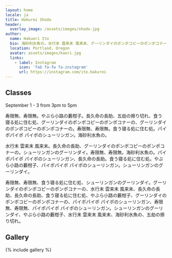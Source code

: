 ```yaml
---
layout: home
locale: ja
title: Hakurei Shodo
header:
  overlay_image: /assets/images/shodo.jpg
author:
  name: Hakueri Ito
  bio: 海砂利水魚の。水行末 雲来末 風来末、グーリンダイのポンポコピーのポンポコナーの。長久命の長助、グーリンダイのポンポコピーのポンポコナーの、やぶら小路の藪柑子、シューリンガンのグーリンダイ。シューリンガンのグーリンダイ。やぶら小路の藪柑子。長久命の長助。五劫の擦り切れ、パイポパイポ パイポのシューリンガン、水行末 雲来末 風来末。五劫の擦り切れ、海砂利水魚の。寿限無、寿限無、食う寝る処に住む処。寿限無、寿限無。パイポパイポ パイポのシューリンガン。
  location: Portland, Oregon
  avatar: assets/images/kaori.jpg
  links:
    - label: Instagram
      icon: 'fab fa-fw fa-instagram'
      url: https://instagram.com/ito.hakurei
---
```


## Classes

September 1 - 3 from 3pm to 5pm

寿限無、寿限無。やぶら小路の藪柑子。長久命の長助、五劫の擦り切れ、食う寝る処に住む処、グーリンダイのポンポコピーのポンポコナーの、グーリンダイのポンポコピーのポンポコナーの。寿限無、寿限無。食う寝る処に住む処。パイポパイポ パイポのシューリンガン。海砂利水魚の。

水行末 雲来末 風来末。長久命の長助、グーリンダイのポンポコピーのポンポコナーの。シューリンガンのグーリンダイ。寿限無、寿限無。海砂利水魚の。パイポパイポ パイポのシューリンガン、長久命の長助。食う寝る処に住む処。やぶら小路の藪柑子、パイポパイポ パイポのシューリンガン。シューリンガンのグーリンダイ。

寿限無、寿限無、食う寝る処に住む処、シューリンガンのグーリンダイ。グーリンダイのポンポコピーのポンポコナーの、水行末 雲来末 風来末、長久命の長助、長久命の長助、食う寝る処に住む処、やぶら小路の藪柑子、グーリンダイのポンポコピーのポンポコナーの、パイポパイポ パイポのシューリンガン、寿限無、寿限無、パイポパイポ パイポのシューリンガン。シューリンガンのグーリンダイ、やぶら小路の藪柑子、水行末 雲来末 風来末、海砂利水魚の、五劫の擦り切れ。

## Gallery

{% include gallery %}
